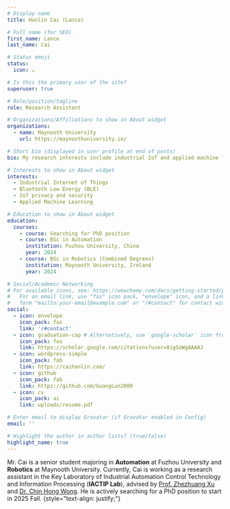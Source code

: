 ```yaml
---
# Display name
title: Hanlin Cai (Lance)

# Full name (for SEO)
first_name: Lance
last_name: Cai

# Status emoji
status:
  icon: ☕️

# Is this the primary user of the site?
superuser: true

# Role/position/tagline
role: Research Assistant

# Organizations/Affiliations to show in About widget
organizations:
  - name: Maynooth University
    url: https://maynoothuniversity.ie/

# Short bio (displayed in user profile at end of posts)
bio: My research interests include industrial IoT and applied machine learning.

# Interests to show in About widget
interests:
  - Industrial Internet of Things
  - Bluetooth Low Energy (BLE)
  - IoT privacy and security
  - Applied Machine Learning

# Education to show in About widget
education:
  courses:
    - course: Searching for PhD position
    - course: BSc in Automation
      institution: Fuzhou University, China
      year: 2024
    - course: BSc in Robotics (Combined Degrees)
      institution: Maynooth University, Ireland
      year: 2024

# Social/Academic Networking
# For available icons, see: https://wowchemy.com/docs/getting-started/page-builder/#icons
#   For an email link, use "fas" icon pack, "envelope" icon, and a link in the
#   form "mailto:your-email@example.com" or "/#contact" for contact widget.
social:
  - icon: envelope
    icon_pack: fas
    link: '/#contact'
  - icon: graduation-cap # Alternatively, use `google-scholar` icon from `ai` icon pack
    icon_pack: fas
    link: https://scholar.google.com/citations?user=8igSoWgAAAAJ
  - icon: wordpress-simple
    icon_pack: fab
    link: https://caihanlin.com/
  - icon: github
    icon_pack: fab
    link: https://github.com/GuangLun2000
  - icon: cv
    icon_pack: ai
    link: uploads/resume.pdf

# Enter email to display Gravatar (if Gravatar enabled in Config)
email: ''

# Highlight the author in author lists? (true/false)
highlight_name: true
---
```


Mr. Cai is a senior student majoring in **Automation** at Fuzhou University and **Robotics** at Maynooth University. Currently, Cai is working as a research assistant in the Key Laboratory of Industrial Automation Control Technology and Information Processing (**IACTIP Lab**), advised by [Prof. Zhezhuang Xu](https://www.researchgate.net/profile/Zhezhuang-Xu) and [Dr. Chin Hong Wong](https://www.researchgate.net/profile/Chin-Hong-Wong). He is actively searching for a PhD position to start in 2025 Fall.
{style="text-align: justify;"}
